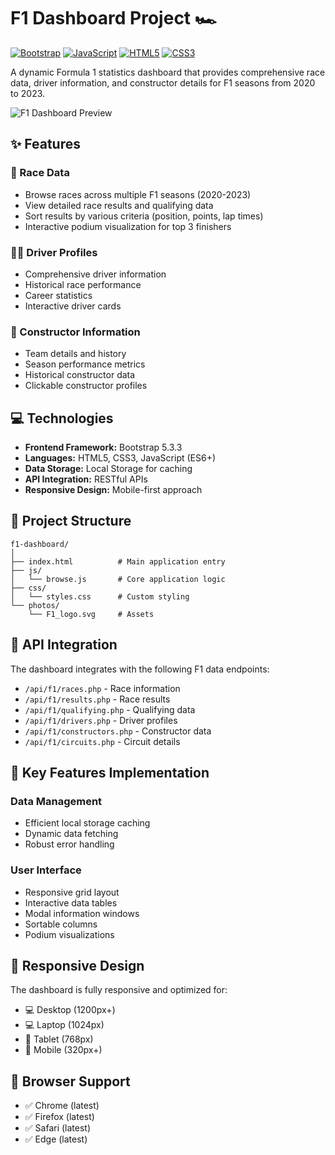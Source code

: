 # F1 Dashboard Project 🏎️

[![Bootstrap](https://img.shields.io/badge/Bootstrap-5.3.3-7952B3?style=flat&logo=bootstrap&logoColor=white)](https://getbootstrap.com/)
[![JavaScript](https://img.shields.io/badge/JavaScript-ES6-F7DF1E?style=flat&logo=javascript&logoColor=black)](https://developer.mozilla.org/en-US/docs/Web/JavaScript)
[![HTML5](https://img.shields.io/badge/HTML5-E34F26?style=flat&logo=html5&logoColor=white)](https://developer.mozilla.org/en-US/docs/Web/Guide/HTML/HTML5)
[![CSS3](https://img.shields.io/badge/CSS3-1572B6?style=flat&logo=css3&logoColor=white)](https://developer.mozilla.org/en-US/docs/Web/CSS)

A dynamic Formula 1 statistics dashboard that provides comprehensive race data, driver information, and constructor details for F1 seasons from 2020 to 2023.

![F1 Dashboard Preview](path-to-your-screenshot.png)

## ✨ Features

### 🏁 Race Data
- Browse races across multiple F1 seasons (2020-2023)
- View detailed race results and qualifying data
- Sort results by various criteria (position, points, lap times)
- Interactive podium visualization for top 3 finishers

### 👨‍🏎️ Driver Profiles
- Comprehensive driver information
- Historical race performance
- Career statistics
- Interactive driver cards

### 🏢 Constructor Information
- Team details and history
- Season performance metrics
- Historical constructor data
- Clickable constructor profiles

## 💻 Technologies

- **Frontend Framework:** Bootstrap 5.3.3
- **Languages:** HTML5, CSS3, JavaScript (ES6+)
- **Data Storage:** Local Storage for caching
- **API Integration:** RESTful APIs
- **Responsive Design:** Mobile-first approach

## 📁 Project Structure

```
f1-dashboard/
│
├── index.html          # Main application entry
├── js/
│   └── browse.js       # Core application logic
├── css/
│   └── styles.css      # Custom styling
└── photos/
    └── F1_logo.svg     # Assets
```

## 🔌 API Integration

The dashboard integrates with the following F1 data endpoints:

- `/api/f1/races.php` - Race information
- `/api/f1/results.php` - Race results
- `/api/f1/qualifying.php` - Qualifying data
- `/api/f1/drivers.php` - Driver profiles
- `/api/f1/constructors.php` - Constructor data
- `/api/f1/circuits.php` - Circuit details

## 🎯 Key Features Implementation

### Data Management
- Efficient local storage caching
- Dynamic data fetching
- Robust error handling

### User Interface
- Responsive grid layout
- Interactive data tables
- Modal information windows
- Sortable columns
- Podium visualizations

## 📱 Responsive Design

The dashboard is fully responsive and optimized for:
- 💻 Desktop (1200px+)
- 💻 Laptop (1024px)
- 📱 Tablet (768px)
- 📱 Mobile (320px+)

## 🔧 Browser Support

- ✅ Chrome (latest)
- ✅ Firefox (latest)
- ✅ Safari (latest)
- ✅ Edge (latest)

